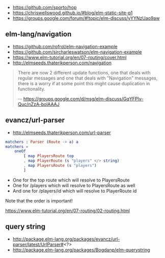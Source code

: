 - https://github.com/sporto/hop
- https://chriswellswood.github.io/#blog/elm-static-site-p1
- https://groups.google.com/forum/#!topic/elm-discuss/yYYNzUao9aw

## elm-lang/navigation

- https://github.com/rofrol/elm-navigation-example
- https://github.com/sircharleswatson/elm-navigation-example
- https://www.elm-tutorial.org/en/07-routing/cover.html
- http://elmseeds.thaterikperson.com/navigation

>There are now 2 different update functions, one that deals with regular messages and one that deals with "Navigation" messages, there is a worry if at some point this might cause duplication in functionality.
>
>-- https://groups.google.com/d/msg/elm-discuss/GqYFPIv-Quc/nZzA-bolAAAJ


## evancz/url-parser

- http://elmseeds.thaterikperson.com/url-parser

```elm
matchers : Parser (Route -> a) a
matchers =
    oneOf
        [ map PlayersRoute top
        , map PlayerRoute (s "players" </> string)
        , map PlayersRoute (s "players")
        ]
```

- One for the top route which will resolve to PlayersRoute
- One for /players which will resolve to PlayersRoute as well
- And one for /players/id which will resolve to PlayerRoute id

Note that the order is important!

https://www.elm-tutorial.org/en/07-routing/02-routing.html

## query string

- http://package.elm-lang.org/packages/evancz/url-parser/latest/UrlParser#<?>
- http://package.elm-lang.org/packages/Bogdanp/elm-querystring
